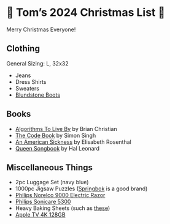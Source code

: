 # 🎄 Tom’s 2024 Christmas List 🎁
Merry Christmas Everyone!

## Clothing
General Sizing: L, 32x32
- Jeans
- Dress Shirts
- Sweaters
- [Blundstone Boots](https://www.blundstone.com/brown-premium-leather-chelsea-boots-mens-style-2340)

## Books
- [Algorithms To Live By](https://a.co/d/9JigNJg) by Brian Christian
- [The Code Book](https://a.co/d/exX2R1E) by Simon Singh 
- [An American Sickness](https://a.co/d/4IwDWJN) by Elisabeth Rosenthal
- [Queen Songbook](https://www.guitarcenter.com/Hal-Leonard/The-Best-Of-Queen-Piano-Vocal-Guitar-Songbook-1274034471375.gc) by Hal Leonard

## Miscellaneous Things
- 2pc Luggage Set (navy blue)
- 1000pc Jigsaw Puzzles ([Springbok](https://www.springbok-puzzles.com/1000-piece-jigsaw-puzzles-s/1827.htm/) is a good brand)
- [Philips Norelco 9000 Electric Razor](https://www.target.com/p/philips-norelco-multigroom-9000-men-39-s-rechargeable-electric-trimmer-mg9510-60-21pc/-/A-87205302)
- [Philips Sonicare 5300](https://www.amazon.com/Philips-Sonicare-ProtectiveClean-Rechargeable-HX6423/dp/B084TM4XKG/ref=asc_df_B084TM4XKG?mcid=5256c0c02f0d3a1aad1018e8a838e6f7&hvocijid=1951719436314202633-B084TM4XKG-&hvexpln=73&tag=hyprod-20&linkCode=df0&hvadid=692875362841&hvpos=&hvnetw=g&hvrand=1951719436314202633&hvpone=&hvptwo=&hvqmt=&hvdev=c&hvdvcmdl=&hvlocint=&hvlocphy=9008142&hvtargid=pla-2281435182658&psc=1)
- Heavy Baking Sheets (such as [these](https://www.crateandbarrel.com/crate-and-barrel-slate-blue-baking-sheets-set-of-2/s341692))
- [Apple TV 4K 128GB](https://www.target.com/p/apple-tv-4k-3rd-generation/-/A-87877456?preselect=85979158#lnk=sametab)